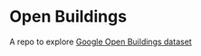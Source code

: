 # Open Buildings

A repo to explore [Google Open Buildings dataset](https://sites.research.google/open-buildings/#download)
